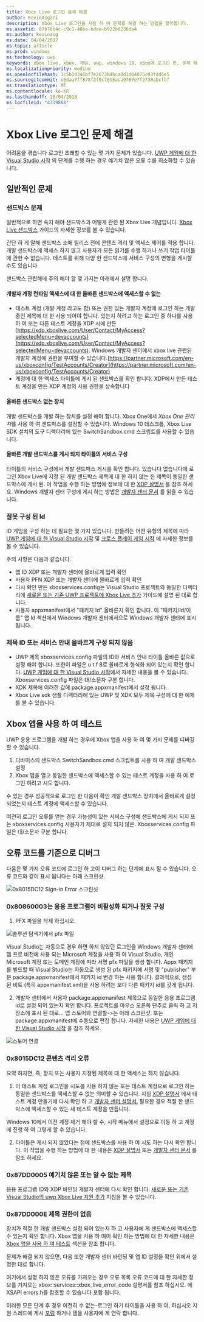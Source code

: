 ```yaml
---
title: Xbox Live 로그인 문제 해결
author: KevinAsgari
description: Xbox Live 로그인을 사용 하 여 문제를 해결 하는 방법을 알아봅니다.
ms.assetid: 87b70b4c-c9c1-48ba-bdea-b922b0236da4
ms.author: kevinasg
ms.date: 04/04/2017
ms.topic: article
ms.prod: windows
ms.technology: uwp
keywords: xbox live, xbox, 게임, uwp, windows 10, xbox에 로그인 한, 문제 해결
ms.localizationpriority: medium
ms.openlocfilehash: 1c5b1d346bf7e2673b4bca0d1d04075c03fdd6e5
ms.sourcegitcommit: e6daa7ff878f2f0c7015aca9787e7f2730abcfbf
ms.translationtype: MT
ms.contentlocale: ko-KR
ms.lasthandoff: 10/04/2018
ms.locfileid: "4339868"
---
```

# <a name="troubleshooting-xbox-live-sign-in"></a>Xbox Live 로그인 문제 해결

어려움을 겪습니다 로그인 초래할 수 있는 몇 가지 문제가 있습니다.  [UWP 게임에 대 한 Visual Studio 시작](../../get-started-with-partner/get-started-with-visual-studio-and-uwp.md) 의 단계를 수행 하는 경우 예기치 않은 오류 수를 최소화할 수 있습니다.

## <a name="common-issues"></a>일반적인 문제

### <a name="sandbox-problems"></a>샌드박스 문제

일반적으로 하면 숙지 해야 샌드박스과 어떻게 관련 된 Xbox Live 개념입니다.  [Xbox Live 샌드박스](../../xbox-live-sandboxes.md) 가이드의 자세한 정보를 볼 수 있습니다.

간단 하 게 말해 샌드박스 소매 릴리스 전에 콘텐츠 격리 및 액세스 제어를 적용 합니다.  개발 샌드박스에 액세스 하지 않고 사용자가 모든 읽기를 수행 하거나 쓰기 작업 타이틀에 관한 수 없습니다.  테스트를 위해 다양 한 샌드박스에 서비스 구성의 변형을 게시할 수도 있습니다.

샌드박스 관련해에 주의 해야 할 몇 가지는 아래에서 설명 합니다.

#### <a name="developer-account-doesnt-have-access-to-the-right-sandbox-for-run-time-access"></a>개발자 계정 런타임 액세스에 대 한 올바른 샌드박스에 액세스할 수 없는

* 테스트 계정 (개발 계정 라고도 함) 또는 권한 있는 개발자 계정에 로그인 하는 개발 중인 제목에 대 한 사용 되어야 합니다.  있는지 하려고 하는 로그인 중 하나를 사용 하 여 또는 다른 테스트 계정을 XDP 시에 만든 [https://xdp.xboxlive.com/User/Contact/MyAccess?selectedMenu=devaccounts](https://xdp.xboxlive.com/User/Contact/MyAccess?selectedMenu=devaccounts). Windows 개발자 센터에서 xbox live 관련된 개발자 계정에 권한을 부여할 수 있습니다.[https://partner.microsoft.com/en-us/xboxconfig/TestAccounts/Creator](https://partner.microsoft.com/en-us/xboxconfig/TestAccounts/Creator)
* 계정에 대 한 액세스 타이틀에 게시 된 샌드박스를 확인 합니다.  XDP에서 만든 테스트 계정을 만든 XDP 계정의 사용 권한을 상속합니다

#### <a name="your-device-is-not-on-the-correct-sandbox"></a>올바른 샌드박스 없는 장치

개발 샌드박스를 개발 하는 장치를 설정 해야 합니다.  Xbox One에서 *Xbox One 관리자*를 사용 하 여 샌드박스를 설정할 수 있습니다.  Windows 10 데스크톱, Xbox Live SDK 설치의 도구 디렉터리에 있는 SwitchSandbox.cmd 스크립트를 사용할 수 있습니다.

#### <a name="your-titles-service-configuration-is-not-published-to-the-correct-development-sandbox"></a>올바른 개발 샌드박스를 게시 되지 타이틀의 서비스 구성

타이틀의 서비스 구성에서 개발 샌드박스 게시를 확인 합니다.  있습니다 없습니다에 로그인 Xbox Live에 지정 된 개발 샌드박스 제목에 대 한 하지 않는 한 제목이 동일한 샌드박스에 게시 된.  이 작업을 수행 하는 방법에 정보에 대 한 [XDP 설명서](https://developer.xboxlive.com/en-us/xdphelp/development/xdpdocs/Pages/setting_up_service_configuration_03_31_16.aspx#PublishServiceConfig) 를 참조 하세요. Windows 개발자 센터 구성에 게시 하는 방법은 [개발자 센터 문서](../../get-started-with-creators/xbox-live-service-configuration-creators.md#publish-your-xbox-live-service-configuration) 를 읽을 수 있습니다.

### <a name="ids-configured-incorrectly"></a>잘못 구성 된 Id

ID 게임을 구성 하는 데 필요한 몇 가지 있습니다.  만들려는 어떤 유형의 제목에 따라 [UWP 게임에 대 한 Visual Studio 시작](../../get-started-with-partner/get-started-with-visual-studio-and-uwp.md) 및 [크로스 플레이 게임 시작](../../get-started-with-partner/get-started-with-cross-play-games.md) 에 자세한 정보를 볼 수 있습니다.

주의 사항은 다음과 같습니다.

* 앱 ID XDP 또는 개발자 센터에 올바르게 입력 확인
* 사용자 PFN XDP 또는 개발자 센터에 올바르게 입력 확인
* 다시 확인 만든 xboxservices.config는 Visual Studio 프로젝트와 동일한 디렉터리에 [새로운 또는 기존 UWP 프로젝트에 Xbox Live 추가](../../get-started-with-partner/get-started-with-visual-studio-and-uwp.md) 가이드에 설명 된 대로 합니다.
* 사용자 appxmanifest에서 "패키지 Id" 올바른지 확인 합니다.  이 "패키지/Id/이름" 앱 Id 섹션에서 Windows 개발자 센터에서으로 Windows 개발자 센터에 표시 됩니다.

### <a name="title-id-or-scid-not-configured-correctly"></a>제목 ID 또는 서비스 안내 올바르게 구성 되지 않음

* UWP 제목 xboxservices.config 파일의 ID와 서비스 안내 타이틀 올바른 값으로 설정 해야 합니다.  또한이 파일은 u t f 8로 올바르게 형식화 되어 있는지 확인 합니다.  [UWP 게임에 대 한 Visual Studio 시작](../../get-started-with-partner/get-started-with-visual-studio-and-uwp.md)에서 자세한 내용을 볼 수 있습니다. Xboxservices.config 파일은 대/소문자 구분 합니다.
* XDK 제목에 이러한 값에 package.appxmanifest에서 설정 됩니다.
* Xbox Live sdk 샘플 디렉터리에 있는 UWP 및 XDK 모두 제목 구성에 대 한 예제를 볼 수 있습니다.

## <a name="test-using-the-xbox-app"></a>Xbox 앱을 사용 하 여 테스트

UWP 응용 프로그램을 개발 하는 경우에 Xbox 앱을 사용 하 여 몇 가지 문제를 디버깅할 수 있습니다.

1. 디바이스의 샌드박스 SwitchSandbox.cmd 스크립트를 사용 하 여 개발 샌드박스 설정
2. Xbox 앱을 열고 동일한 샌드박스에 액세스할 수 있는 테스트 계정을 사용 하 여 로그인 하려고 시도 합니다.

수 있는 경우 성공적으로 로그인 한 다음이 확인 개발 샌드박스 장치에서 올바르게 설정 되었는지 테스트 계정에 액세스할 수 있습니다.

여전히 로그인 오류를 얻는 경우 가능성이 있는 서비스 구성에 샌드박스에 게시 되지 또는 xboxservices.config 사용자가 제대로 설치 되지 않은. Xboxservices.config 파일은 대/소문자 구분 합니다.

## <a name="debug-based-on-error-code"></a>오류 코드를 기준으로 디버그

다음은 몇 가지 오류 코드에 로그인 하 고이 디버그 하는 단계에 표시 될 수 있습니다.  오류 코드와 같이 표시 됩니다는 아래 스크린샷.

![0x8015DC12 Sign-in Error 스크린샷](../../images/troubleshooting/sign_in_error.png)

### <a name="0x80860003-the-application-is-either-disabled-or-incorrectly-configured"></a>0x80860003는 응용 프로그램이 비활성화 되거나 잘못 구성

1. PFX 파일을 삭제 하십시오.

![솔루션 탐색기에서 pfx 파일](../../images/troubleshooting/pfx_file.png)

Visual Studio는 자동으로 경우 하면 하지 않았던 로그인을 Windows 개발자 센터에 앱 프로 비전에 사용 되는 Microsoft 계정을 사용 하 여 Visual Studio, 개인 Microsoft 계정 또는 도메인 계정에 따라 서명 pfx 파일을 생성 합니다. Appx 패키지를 빌드할 때 Visual Studio는 자동으로 생성 된 pfx 패키지에 서명 및 "publisher" 부분 package.appxmanifest에서 패키지 id 변경 하는 사용 합니다. 결과적으로, 생성 된 비트 (특히 appxmanifest.xml)을 사용 하려는 보다 다른 패키지 id를 갖게 됩니다. 

2. 개발자 센터에서 사용자 package.appxmanifest 제목으로 동일한 응용 프로그램 id로 설정 되어 있는지 확인 합니다. 프로젝트를 마우스 오른쪽 단추로 클릭 하 고 저장소에 표시 된 대로... 앱 스토어와 연결할->는 아래 스크린샷. 또는 package.appxmanifest에 수동으로 편집 합니다. 자세한 내용은 [UWP 게임에 대 한 Visual Studio 시작](../../get-started-with-partner/get-started-with-visual-studio-and-uwp.md) 을 참조 하세요.

![스토어 연결](../../images/troubleshooting/appxmanifest_binding.png)

### <a name="0x8015dc12-content-isolation-error"></a>0x8015DC12 콘텐츠 격리 오류

요약 하자면, 즉, 장치 또는 사용자 지정된 제목에 대 한 액세스는 하지 않습니다.

1. 이 테스트 계정 로그인을 시도를 사용 하지 않는 또는 테스트 계정으로 로그인 하는 동일한 샌드박스를 액세스할 수 없는 의미할 수 있습니다. 지침 [XDP 설명서](https://developer.xboxlive.com/en-us/xdphelp/development/xdpdocs/Pages/creating_development_accounts_03_31_16.aspx) 에서 테스트 계정 만들기에 다시 확인 하 고 [개발자 센터 설명서.](../../xbox-live-test-accounts.md) 필요한 경우 적절 한 샌드박스에 액세스할 수 있는 새 테스트 계정을 만듭니다.

Windows 10에서 이전 계정 제거 해야 할 수, 시작 메뉴에서 설정으로 이동 하 고 계정에 진행 하 여 그렇게 할 수 있습니다.

2. 타이틀은 게시 되지 않았다는 점에 샌드박스를 사용 하 여 시도 하는 다시 확인 합니다. 이 작업을 수행 하는 방법에 대 한 내용은 [XDP 설명서](https://developer.xboxlive.com/en-us/xdphelp/development/xdpdocs/Pages/setting_up_service_configuration_03_31_16.aspx#PublishServiceConfig) 또는 [개발자 센터 문서](../../xbox-live-service-configuration.md#sandbox-ids) 를 참조 하세요.

### <a name="0x87dd0005-unexpected-or-unknown-title"></a>0x87DD0005 예기치 않은 또는 알 수 없는 제목

응용 프로그램 ID와 XDP 바인딩 개발자 센터에 다시 확인 합니다. [새로운 또는 기존 Visual Studio의 uwp Xbox Live 지원 추가](../../images/troubleshooting/dev_center_binding.png) 지침을 볼 수 있습니다.

### <a name="0x87dd000e-title-not-authorized"></a>0x87DD000E 제목 권한이 없음

장치가 적절 한 개발 샌드박스 설정 되어 있는지 하 고 사용자에 게 샌드박스에 액세스할 수 있는지 확인 합니다. Xbox 앱을 사용 하 여이 확인 하는 방법에 대 한 자세한 내용은 [Xbox 앱을 사용 하 여 테스트](#test-xbox-app) 섹션을 참조 합니다.

문제가 해결 되지 않으면, 다음 또한 개발자 센터 바인딩 및 앱 ID 설정을 확인 위에서 설명한 대로 합니다.

여기에서 설명 하지 않은 오류를 가져오는 경우 오류 목록 오류 코드에 대 한 자세한 정보를 가져오는 xbox::services::xbox_live_error_code 설명서를 참조 하십시오. 에 XSAPI errors.h를 참조할 수 있습니다 포함 됩니다.

이러한 모든 단계 후 경우 여전히 수 없는-로그인 하기 타이틀을 사용 하 여, 하십시오 지원 스레드에 게시 [포럼](http://forums.xboxlive.com) 하거나 댐을 사용자에 게 연락 합니다.